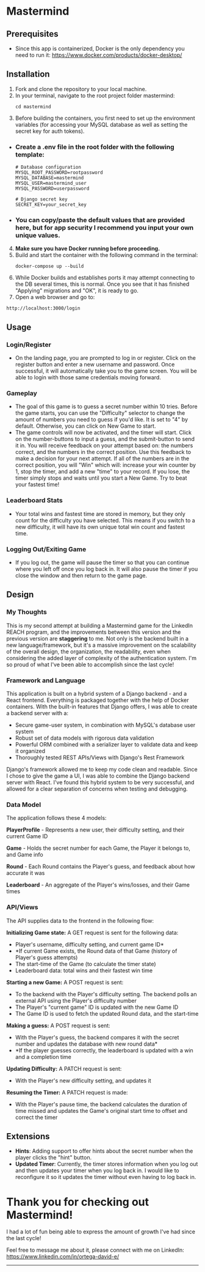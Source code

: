 # Mastermind

## Prerequisites
- Since this app is containerized, Docker is the only dependency you need to run it:
https://www.docker.com/products/docker-desktop/

## Installation
1. Fork and clone the repository to your local machine.
2. In your terminal, navigate to the root project folder mastermind:
   ```
   cd mastermind
   ```
3. Before building the containers, you first need to set up the environment variables (for accessing your MySQL database as well as setting the secret key for auth tokens).
- ### **Create a .env file in the root folder with the following template:**

    ```
    # Database configuration
    MYSQL_ROOT_PASSWORD=rootpassword
    MYSQL_DATABASE=mastermind
    MYSQL_USER=mastermind_user
    MYSQL_PASSWORD=userpassword

    # Django secret key
    SECRET_KEY=your_secret_key
    ```
- ### **You can copy/paste the default values that are provided here, but for app security I recommend you input your own unique values.**

4. **Make sure you have Docker running before proceeding.**
5. Build and start the container with the following command in the terminal:
   ```
   docker-compose up --build
   ```
6. While Docker builds and establishes ports it may attempt connecting to the DB several times, this is normal. Once you see that it has finished "Applying" migrations and "OK", it is ready to go.
7. Open a web browser and go to: 

```
http://localhost:3000/login
```

## Usage

### Login/Register
- On the landing page, you are prompted to log in or register. Click on the register button and enter a new username and password. Once successful, it will automatically take you to the game screen. You will be able to login with those same credentials moving forward.

### Gameplay
- The goal of this game is to guess a secret number within 10 tries. Before the game starts, you can use the "Difficulty" selector to change the amount of numbers you need to guess if you'd like. It is set to "4" by default. Otherwise, you can click on New Game to start. 
- The game controls will now be activated, and the timer will start. Click on the number-buttons to input a guess, and the submit-button to send it in. You will receive feedback on your attempt based on: the numbers correct, and the numbers in the correct position. Use this feedback to make a decision for your next attempt. If all of the numbers are in the correct position, you will "Win" which will: increase your win counter by 1, stop the timer, and add a new "time" to your record. If you lose, the timer simply stops and waits until you start a New Game. Try to beat your fastest time!

### Leaderboard Stats
- Your total wins and fastest time are stored in memory, but they only count for the difficulty you have selected. This means if you switch to a new difficulty, it will have its own unique total win count and fastest time. 

### Logging Out/Exiting Game
- If you log out, the game will pause the timer so that you can continue where you left off once you log back in. It will also pause the timer if you close the window and then return to the game page. 


## Design
### My Thoughts
This is my second attempt at building a Mastermind game for the LinkedIn REACH program, and the improvements between this version and the previous version are **staggering** to me. Not only is the backend built in a new language/framework, but it's a massive improvement on the scalability of the overall design, the organization, the readability, even when considering the added layer of complexity of the authentication system. I'm so proud of what I've been able to accomplish since the last cycle! 

### Framework and Language
This application is built on a hybrid system of a Django backend - and a React frontend. Everything is packaged together with the help of Docker containers. With the built-in features that Django offers, I was able to create a backend server with a:
- Secure game-user system, in combination with MySQL's database user system
- Robust set of data models with rigorous data validation
- Powerful ORM combined with a serializer layer to validate data and keep it organized 
- Thoroughly tested REST APIs/Views with Django's Rest Framework

Django's framework allowed me to keep my code clean and readable. Since I chose to give the game a UI, I was able to combine the Django backend server with React. I've found this hybrid system to be very successful, and allowed for a clear separation of concerns when testing and debugging. 

### Data Model

The application follows these 4 models:

**PlayerProfile** - Represents a new user, their difficulty setting, and their current Game ID

**Game** - Holds the secret number for each Game, the Player it belongs to, and Game info

**Round** - Each Round contains the Player's guess, and feedback about how accurate it was

**Leaderboard** - An aggregate of the Player's wins/losses, and their Game times

### API/Views
The API supplies data to the frontend in the following flow:

**Initializing Game state:**
A GET request is sent for the following data:
- Player's username, difficulty setting, and current game ID*
- *If current Game exists, the Round data of that Game (history of Player's guess attempts)
- The start-time of the Game (to calculate the timer state)
- Leaderboard data: total wins and their fastest win time

**Starting a new Game:**
A POST request is sent:
- To the backend with the Player's difficulty setting. The backend polls an external API using the Player's difficulty number
- The Player's "current game" ID is updated with the new Game ID
- The Game ID is used to fetch the updated Round data, and the start-time

**Making a guess:**
A POST request is sent:
- With the Player's guess, the backend compares it with the secret number and updates the database with new round data*
- *If the player guesses correctly, the leaderboard is updated with a win and a completion time

**Updating Difficulty:**
A PATCH request is sent:
- With the Player's new difficulty setting, and updates it

**Resuming the Timer:**
A PATCH request is made:
- With the Player's pause time, the backend calculates the duration of time missed and updates the Game's original start time to offset and correct the timer

## Extensions
- **Hints**: Adding support to offer hints about the secret number when the player clicks the "hint" button. 
- **Updated Timer**: Currently, the timer stores information when you log out and then updates your timer when you log back in. I would like to reconfigure it so it updates the timer without even having to log back in. 

# Thank you for checking out Mastermind!
I had a lot of fun being able to express the amount of growth I've had since the last cycle!

Feel free to message me about it, please connect with me on LinkedIn:
https://www.linkedin.com/in/ortega-david-e/


---